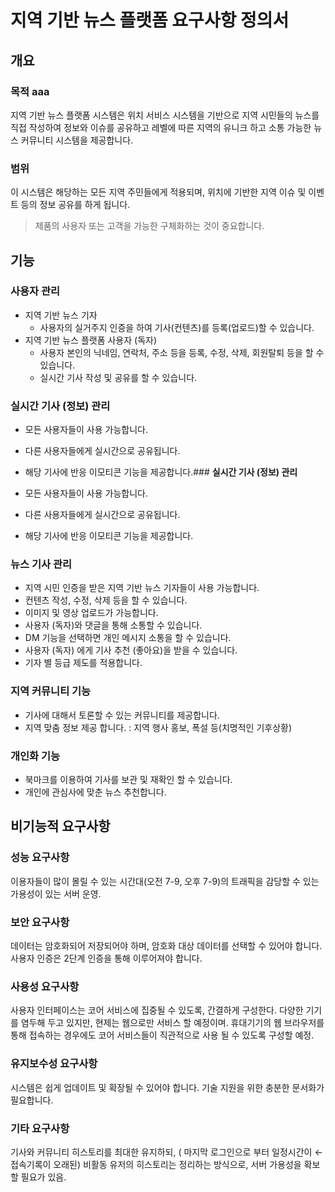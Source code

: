 # 지역 기반 뉴스 플랫폼 요구사항 정의서

## 개요

### 목적 aaa

지역 기반 뉴스 플랫폼 시스템은 위치 서비스 시스템을 기반으로 지역 시민들의 뉴스를 직접 작성하여 정보와 이슈를 공유하고 레벨에 따른 지역의 유니크 하고 소통 가능한 뉴스 커뮤니티 시스템을 제공합니다.

### 범위

이 시스템은 해당하는 모든 지역 주민들에게 적용되며, 위치에 기반한 지역 이슈 및 이벤트 등의 정보 공유를 하게 됩니다.

> 제품의 사용자 또는 고객을 가능한 구체화하는 것이 중요합니다.

## 기능

### 사용자 관리

- 지역 기반 뉴스 기자
  - 사용자의 실거주지 인증을 하여 기사(컨텐츠)를 등록(업로드)할 수 있습니다.
- 지역 기반 뉴스 플랫폼 사용자 (독자)
  - 사용자 본인의 닉네임, 연락처, 주소 등을 등록, 수정, 삭제, 회원탈퇴 등을 할 수 있습니다.
  - 실시간 기사 작성 및 공유를 할 수 있습니다.

### **실시간 기사 (정보) 관리**

- 모든 사용자들이 사용 가능합니다.
- 다른 사용자들에게 실시간으로 공유됩니다.
- 해당 기사에 반응 이모티콘 기능을 제공합니다.### **실시간 기사 (정보) 관리**

- 모든 사용자들이 사용 가능합니다.
- 다른 사용자들에게 실시간으로 공유됩니다.
- 해당 기사에 반응 이모티콘 기능을 제공합니다.

### **뉴스 기사 관리**

- 지역 시민 인증을 받은 지역 기반 뉴스 기자들이 사용 가능합니다.
- 컨텐츠 작성, 수정, 삭제 등을 할 수 있습니다.
- 이미지 및 영상 업로드가 가능합니다.
- 사용자 (독자)와 댓글을 통해 소통할 수 있습니다.
- DM 기능을 선택하면 개인 메시지 소통을 할 수 있습니다.
- 사용자 (독자) 에게 기사 추천 (좋아요)을 받을 수 있습니다.
- 기자 별 등급 제도를 적용합니다.

### **지역 커뮤니티 기능**

- 기사에 대해서 토론할 수 있는 커뮤니티를 제공합니다.
- 지역 맞춤 정보 제공 합니다. : 지역 행사 홍보, 폭설 등(치명적인 기후상황)

### **개인화 기능**

- 북마크를 이용하여 기사를 보관 및 재확인 할 수 있습니다.
- 개인에 관심사에 맞춘 뉴스 추천합니다.

## 비기능적 요구사항

### 성능 요구사항

이용자들이 많이 몰릴 수 있는 시간대(오전 7-9, 오후 7-9)의 트래픽을 감당할 수 있는 가용성이 있는 서버 운영.

### 보안 요구사항

데이터는 암호화되어 저장되어야 하며, 암호화 대상 데이터를 선택할 수 있어야 합니다. 사용자 인증은 2단계 인증을 통해 이루어져야 합니다.

### 사용성 요구사항

사용자 인터페이스는 코어 서비스에 집중될 수 있도록, 간결하게 구성한다. 다양한 기기를 염두해 두고 있지만, 현제는 웹으로만 서비스 할 예정이며. 휴대기기의 웹 브라우저를 통해 접속하는 경우에도 코어 서비스들이 직관적으로 사용 될 수 있도록 구성할 예정.

### 유지보수성 요구사항

시스템은 쉽게 업데이트 및 확장될 수 있어야 합니다. 기술 지원을 위한 충분한 문서화가 필요합니다.

### 기타 요구사항

기사와 커뮤니티 히스토리를 최대한 유지하되, ( 마지막 로그인으로 부터 일정시간이 ← 접속기록이 오래된) 비활동 유저의 히스토리는 정리하는 방식으로, 서버 가용성을 확보할 필요가 있음.
